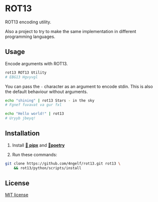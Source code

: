 # ROT13

ROT13 encoding utility.

Also a project to try to make the same implementation in different programming languages.

## Usage

Encode arguments with ROT13.

```sh
rot13 ROT13 Utility
# EBG13 Hgvyvgl
```

You can pass the `-` character as an argument to encode stdin.
This is also the default behaviour without arguments.

```sh
echo "shining" | rot13 Stars - in the sky
# Fgnef fuvavat va gur fxl

echo "Hello world!" | rot13
# Uryyb jbeyq!
```

## Installation

1. Install [:link: __pipx__][pipx_url] and [:link:__poetry__][poetry_url]

[pipx_url]:https://pipx.pypa.io/stable/installation/
[poetry_url]:https://python-poetry.org/docs/#installation

2. Run these commands:

```sh
git clone https://github.com/4ngelf/rot13.git rot13 \
    && rot13/python/scripts/install
```

## License

[MIT license](../LICENSE)
